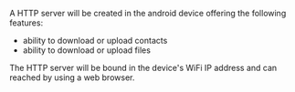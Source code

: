 A HTTP server will be created in the android device offering the following features:

- ability to download or upload contacts
- ability to download or upload files

The HTTP server will be bound in the device's WiFi IP address and can reached by using a web browser.